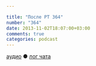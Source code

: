 ```yaml
---

title: "После РТ 364"
number: "364"
date: 2013-11-02T18:07:00+03:00
comments: true
categories: podcast
---
```

[аудио](http://cdn.radio-t.com/rt364post.mp3) ● [лог чата](http://chat.radio-t.com/logs/radio-t-364.html) <audio src="http://cdn.radio-t.com/rt364post.mp3" preload="none">
